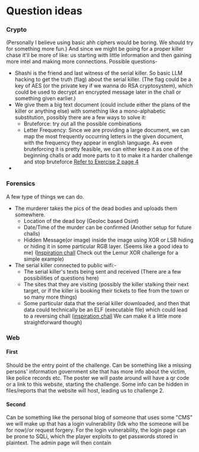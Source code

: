 # Question ideas

### Crypto
(Personally I believe using basic ahh ciphers would be boring. We should try for something more fun.)
And since we might be going for a proper killer chase it'll be more of like: us starting with little information and then gaining more intel and making more connections.
Possible questions-
- Shashi is the friend and last witness of the serial killer. So basic LLM hacking to get the truth (flag) about the serial killer. (The flag could be a key of AES (or the private key if we wanna do RSA cryptosystem), which could be used to decrypt an encrypted message later in the chall or something given earlier.)
- We give them a big text document (could include either the plans of the killer or anything else) with something like a mono-alphabetic substitution, possibly there are a few ways to solve it:
	- Bruteforce: try out all the possible combinations
	- Letter Frequency: Since we are providing a large document, we can map the most frequently occurring letters in the given document, with the frequency they appear in english language.
	As even bruteforcing it is pretty feasible, we can either keep it as one of the beginning challs or add more parts to it to make it a harder challenge and stop bruteforce [Refer to Exercise 2 page 4](https://download.e-bookshelf.de/download/0000/0008/88/L-G-0000000888-0002340122.pdf) 
- 

### Forensics
A few type of things we can do.
- The murderer takes the pics of the dead bodies and uploads them somewhere. 
	- Location of the dead boy (Geoloc based Osint) 
	- Date/Time of the murder can be confirmed (Another setup for future challs)
	- Hidden Message(or image) inside the image using XOR or LSB hiding or hiding it in some particular RGB layer. (Seems like a good idea to me) ([Inspiration chall](https://cryptohack.org/challenges/general/) Check out the Lemur XOR challenge for a simple example)
- The serial killer connected to public wifi:-
	- The serial killer's texts being sent and received (There are a few possibilities of questions here)
	- The sites that they are visiting (possibly the killer stalking their next target, or if the killer is booking their tickets to flee from the town or so many more things)
	- Some particular data that the serial killer downloaded, and then that data could technically be an ELF (executable file) which could lead to a reversing chall ([inspiration chall](https://medium.com/@nathanielpascuarijndorp/uoftctf-2025-poof-8c4146bfdc65) We can make it a little more straightforward though)

### Web
#### First
Should be the entry point of the challenge. Can be something like a missing persons' information government site that has more info about the victim, like police records etc. The poster we will paste around will have a qr code or a link to this website, starting the challenge. Some info can be hidden in files/reports that the website will host, leading us to challenge 2. 

#### Second
Can be something like the personal blog of someone that uses some "CMS" we will make up that has a login vulnerability (Idk who the someone will be for now)/or request forgery. For the login vulnerability, the login page can be prone to SQLi, which the player exploits to get passwords stored in plaintext. The admin page will then contain   